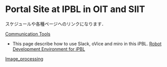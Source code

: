 #  Portal Site at IPBL in OIT and SIIT 
スケジュールや各種ページへのリンクになります．



[Communication Tools](https://github.com/oit-ipbl/portal/blob/main/setup/commtools.md)
- This page describe how to use Slack, oVice and miro in this iPBL.
[Robot Development Environment for iPBL](https://github.com/oit-ipbl/portal/blob/main/setup/commtools.md)

[Image_processing](https://github.com/oit-ipbl/image_processing)

